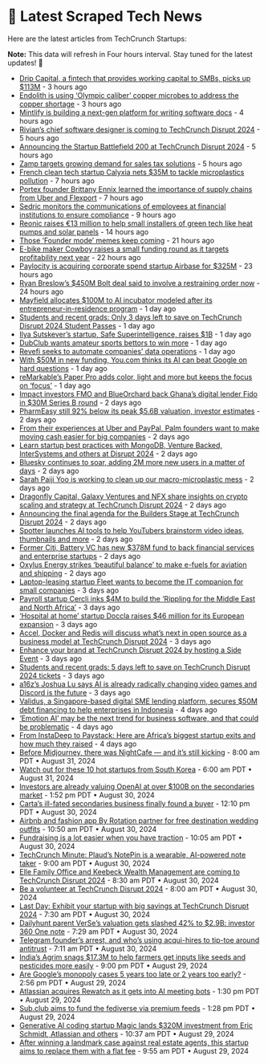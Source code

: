 
# 📰 Latest Scraped Tech News

Here are the latest articles from TechCrunch Startups:

**Note:** This data will refresh in Four hours interval. Stay tuned for the latest updates! 🔄
- [Drip Capital, a fintech that provides working capital to SMBs, picks up $113M](https://techcrunch.com/2024/09/05/drip-capital-a-fintech-that-provides-working-capital-to-smbs-picks-up-113m/) - 3 hours ago
- [Endolith is using ‘Olympic caliber’ copper microbes to address the copper shortage](https://techcrunch.com/2024/09/05/endolith-is-using-olympic-caliber-copper-microbes-to-address-the-copper-shortage/) - 3 hours ago
- [Mintlify is building a next-gen platform for writing software docs](https://techcrunch.com/2024/09/05/mintlify-is-building-a-next-gen-platform-for-writing-software-docs/) - 4 hours ago
- [Rivian’s chief software designer is coming to TechCrunch Disrupt 2024](https://techcrunch.com/2024/09/05/rivians-chief-software-designer-is-coming-to-techcrunch-disrupt-2024/) - 5 hours ago
- [Announcing the Startup Battlefield 200 at TechCrunch Disrupt 2024](https://techcrunch.com/2024/09/05/announcing-the-startup-battlefield-200-at-techcrunch-disrupt-2024/) - 5 hours ago
- [Zamp targets growing demand for sales tax solutions](https://techcrunch.com/2024/09/05/zamp-targets-growing-demand-for-sales-tax-solutions/) - 5 hours ago
- [French clean tech startup Calyxia nets $35M to tackle microplastics pollution](https://techcrunch.com/2024/09/05/french-cleantech-startup-calyxia-nets-35m-to-tackle-microplastics-pollution/) - 7 hours ago
- [Portex founder Brittany Ennix learned the importance of supply chains from Uber and Flexport](https://techcrunch.com/2024/09/05/portex-raises-6-25-million-seed-to-make-freight-shipping-easier/) - 7 hours ago
- [Sedric monitors the communications of employees at financial institutions to ensure compliance](https://techcrunch.com/2024/09/05/sedric-monitors-the-communications-of-employees-at-financial-institutions-to-ensure-compliance/) - 9 hours ago
- [Reonic raises €13 million to help small installers of green tech like heat pumps and solar panels](https://techcrunch.com/2024/09/04/reonic-raises-e13-million-to-help-small-installers-of-green-tech-like-heat-pumps-and-solar-panels/) - 14 hours ago
- [Those ‘Founder mode’ memes keep coming](https://techcrunch.com/2024/09/04/those-founder-mode-memes-keep-coming/) - 21 hours ago
- [E-bike maker Cowboy raises a small funding round as it targets profitability next year](https://techcrunch.com/2024/09/04/e-bike-maker-cowboy-raises-one-last-small-funding-round-before-reaching-profitability/) - 22 hours ago
- [Paylocity is acquiring corporate spend startup Airbase for $325M](https://techcrunch.com/2024/09/04/paylocity-acquiring-corporate-spend-startup-airbase-for-325m/) - 23 hours ago
- [Ryan Breslow’s $450M Bolt deal said to involve a restraining order now](https://techcrunch.com/2024/09/04/ryan-breslows-lofty-450m-bolt-deal-is-in-trouble/) - 24 hours ago
- [Mayfield allocates $100M to AI incubator modeled after its entrepreneur-in-residence program](https://techcrunch.com/2024/09/04/mayfield-allocates-100m-to-ai-incubator-modeled-after-its-entrepreneur-in-residence-program/) - 1 day ago
- [Students and recent grads: Only 3 days left to save on TechCrunch Disrupt 2024 Student Passes](https://techcrunch.com/2024/09/04/students-and-recent-grads-only-3-days-left-to-save-on-techcrunch-disrupt-2024-student-passes/) - 1 day ago
- [Ilya Sutskever’s startup, Safe Superintelligence, raises $1B](https://techcrunch.com/2024/09/04/ilya-sutskevers-startup-safe-super-intelligence-raises-1b/) - 1 day ago
- [DubClub wants amateur sports bettors to win more](https://techcrunch.com/2024/09/04/dubclub-wants-amateur-sports-betters-to-win-more/) - 1 day ago
- [Revefi seeks to automate companies’ data operations](https://techcrunch.com/2024/09/04/revefi-seeks-to-automate-companies-data-operations/) - 1 day ago
- [With $50M in new funding, You.com thinks its AI can beat Google on hard questions](https://techcrunch.com/2024/09/04/you-com-refocuses-from-ai-search-to-deeper-productivity-agents-with-new-50m-round/) - 1 day ago
- [reMarkable’s Paper Pro adds color, light and more but keeps the focus on ‘focus’](https://techcrunch.com/2024/09/04/remarkables-paper-pro-adds-color-light-and-more-but-keeps-the-focus-on-focus/) - 1 day ago
- [Impact investors FMO and BlueOrchard back Ghana’s digital lender Fido in $30M Series B round](https://techcrunch.com/2024/09/03/ghanas-digital-lender-fido-30m-series-b-round/) - 2 days ago
- [PharmEasy still 92% below its peak $5.6B valuation, investor estimates](https://techcrunch.com/2024/09/03/pharmeasy-still-92-below-its-peak-5-6-billion-valuation-investor-estimates/) - 2 days ago
- [From their experiences at Uber and PayPal, Palm founders want to make moving cash easier for big companies](https://techcrunch.com/2024/09/03/from-their-experiences-at-uber-and-paypal-palm-founders-want-to-make-moving-cash-easier-for-big-companies/) - 2 days ago
- [Learn startup best practices with MongoDB, Venture Backed, InterSystems and others at Disrupt 2024](https://techcrunch.com/2024/09/03/learn-startup-best-practices-with-mongodb-venture-backed-intersystems-and-others-at-disrupt-2024/) - 2 days ago
- [Bluesky continues to soar, adding 2M more new users in a matter of days](https://techcrunch.com/2024/09/03/bluesky-continues-to-soar-adding-2m-more-new-users-in-a-matter-of-days/) - 2 days ago
- [Sarah Paiji Yoo is working to clean up our macro-microplastic mess](https://techcrunch.com/podcast/sarah-paiji-yoo-is-working-to-clean-up-our-macro-microplastic-mess/) - 2 days ago
- [Dragonfly Capital, Galaxy Ventures and NFX share insights on crypto scaling and strategy at TechCrunch Disrupt 2024](https://techcrunch.com/2024/09/03/dragonfly-capital-galaxy-ventures-and-nfx-share-insights-on-crypto-scaling-and-strategy-at-techcrunch-disrupt-2024/) - 2 days ago
- [Announcing the final agenda for the Builders Stage at TechCrunch Disrupt 2024](https://techcrunch.com/2024/09/03/announcing-the-final-agenda-for-the-builders-stage-at-techcrunch-disrupt-2024/) - 2 days ago
- [Spotter launches AI tools to help YouTubers brainstorm video ideas, thumbnails and more](https://techcrunch.com/2024/09/03/spotter-launches-ai-tools-youtubers-brainstorm-video-ideas-thumbnails/) - 2 days ago
- [Former Citi, Battery VC has new $378M fund to back financial services and enterprise startups](https://techcrunch.com/2024/09/03/former-citi-battery-vc-has-new-378m-fund-that-helps-startups-land-prudential/) - 2 days ago
- [Oxylus Energy strikes ‘beautiful balance’ to make e-fuels for aviation and shipping](https://techcrunch.com/2024/09/03/oxylus-energy-strikes-beautiful-balance-to-make-e-fuels-for-aviation-and-shipping/) - 2 days ago
- [Laptop-leasing startup Fleet wants to become the IT companion for small companies](https://techcrunch.com/2024/09/02/laptop-leasing-startup-fleet-wants-to-become-the-it-companion-for-small-companies/) - 3 days ago
- [Payroll startup Cercli inks $4M to build the ‘Rippling for the Middle East and North Africa’](https://techcrunch.com/2024/09/02/cercli-inks-4m-to-build-rippling-for-the-mena-region/) - 3 days ago
- [‘Hospital at home’ startup Doccla raises $46 million for its European expansion](https://techcrunch.com/2024/09/02/hospital-at-home-startup-doccla-raises-46-million-for-its-european-expansion/) - 3 days ago
- [Accel, Docker and Redis will discuss what’s next in open source as a business model at TechCrunch Disrupt 2024](https://techcrunch.com/2024/09/02/accel-docker-and-redis-will-discuss-whats-next-in-open-source-as-a-business-model-at-techcrunch-disrupt-2024/) - 3 days ago
- [Enhance your brand at TechCrunch Disrupt 2024 by hosting a Side Event](https://techcrunch.com/2024/09/02/enhance-your-brand-at-techcrunch-disrupt-2024-by-hosting-a-side-event/) - 3 days ago
- [Students and recent grads: 5 days left to save on TechCrunch Disrupt 2024 tickets](https://techcrunch.com/2024/09/02/students-and-recent-grads-5-days-left-to-save-on-techcrunch-disrupt-2024-tickets/) - 3 days ago
- [a16z’s Joshua Lu says AI is already radically changing video games and Discord is the future](https://techcrunch.com/2024/09/02/a16zs-joshua-lu-says-ai-is-already-radically-changing-video-games-and-discord-is-the-future/) - 3 days ago
- [Validus, a Singapore-based digital SME lending platform, secures $50M debt financing to help enterprises in Indonesia](https://techcrunch.com/2024/09/01/validus-a-singapore-based-digital-sme-lending-platform-secures-50m-debt-financing-to-help-enterprises-in-indonesia/) - 4 days ago
- [‘Emotion AI’ may be the next trend for business software, and that could be problematic](https://techcrunch.com/2024/09/01/emotion-ai-could-be-the-next-trend-for-business-software-and-that-could-be-problematic/) - 4 days ago
- [From InstaDeep to Paystack: Here are Africa’s biggest startup exits and how much they raised](https://techcrunch.com/2024/09/01/from-instadeep-to-paystack-here-are-africas-biggest-startup-exits-and-how-much-they-raised/) - 4 days ago
- [Before Midjourney, there was NightCafe — and it’s still kicking](https://techcrunch.com/2024/08/31/before-midjourney-there-was-nightcafe-and-its-still-kicking/) - 8:00 am PDT • August 31, 2024
- [Watch out for these 10 hot startups from South Korea](https://techcrunch.com/2024/08/31/watch-out-for-these-10-hot-startups-from-south-korea/) - 6:00 am PDT • August 31, 2024
- [Investors are already valuing OpenAI at over $100B on the secondaries market](https://techcrunch.com/2024/08/30/investors-are-already-valuing-openai-at-over-100b-on-the-secondaries-market/) - 1:52 pm PDT • August 30, 2024
- [Carta’s ill-fated secondaries business finally found a buyer](https://techcrunch.com/2024/08/30/cartas-ill-fated-secondaries-business-finally-found-a-buyer/) - 12:10 pm PDT • August 30, 2024
- [Airbnb and fashion app By Rotation partner for free destination wedding outfits](https://techcrunch.com/2024/08/30/airbnb-and-fashion-app-by-rotation-partner-for-free-destination-wedding-outfits/) - 10:50 am PDT • August 30, 2024
- [Fundraising is a lot easier when you have traction](https://techcrunch.com/2024/08/30/fundraising-is-a-lot-easier-when-you-have-traction/) - 10:05 am PDT • August 30, 2024
- [TechCrunch Minute: Plaud’s NotePin is a wearable, AI-powered note taker](https://techcrunch.com/video/techcrunch-minute-plauds-notepin-is-a-wearable-ai-powered-notetaker/) - 9:00 am PDT • August 30, 2024
- [Elle Family Office and Keebeck Wealth Management are coming to TechCrunch Disrupt 2024](https://techcrunch.com/2024/08/30/elle-family-office-and-keebeck-wealth-management-are-coming-to-techcrunch-disrupt-2024/) - 8:30 am PDT • August 30, 2024
- [Be a volunteer at TechCrunch Disrupt 2024](https://techcrunch.com/2024/08/30/be-a-volunteer-at-techcrunch-disrupt-2024/) - 8:00 am PDT • August 30, 2024
- [Last Day: Exhibit your startup with big savings at TechCrunch Disrupt 2024](https://techcrunch.com/2024/08/30/last-day-exhibit-your-startup-with-big-savings-at-techcrunch-disrupt-2024/) - 7:30 am PDT • August 30, 2024
- [Dailyhunt parent VerSe’s valuation gets slashed 42% to $2.9B: investor 360 One note](https://techcrunch.com/2024/08/30/dailyhunt-parent-verses-valuation-gets-slashed-42-to-2-9b-investor-note/) - 7:29 am PDT • August 30, 2024
- [Telegram founder’s arrest, and who’s using acqui-hires to tip-toe around antitrust](https://techcrunch.com/podcast/telegram-founders-arrest-and-whos-using-acqui-hires-to-tip-toe-around-antitrust/) - 7:11 am PDT • August 30, 2024
- [India’s Agrim snags $17.3M to help farmers get inputs like seeds and pesticides more easily](https://techcrunch.com/2024/08/29/indias-agrim-snags-17-3m-to-help-farmers-get-inputs-like-seeds-and-pesticides-more-easily/) - 9:00 pm PDT • August 29, 2024
- [Are Google’s monopoly cases 5 years too late or 2 years too early?](https://techcrunch.com/podcast/are-googles-monopoly-cases-5-years-too-late-or-2-years-too-early/) - 2:56 pm PDT • August 29, 2024
- [Atlassian acquires Rewatch as it gets into AI meeting bots](https://techcrunch.com/2024/08/29/atlassian-acquires-rewatch-as-it-gets-into-ai-meeting-bots/) - 1:30 pm PDT • August 29, 2024
- [Sub.club aims to fund the fediverse via premium feeds](https://techcrunch.com/2024/08/29/sub-club-aims-to-fund-the-fediverse-via-premium-feeds/) - 1:28 pm PDT • August 29, 2024
- [Generative AI coding startup Magic lands $320M investment from Eric Schmidt, Atlassian and others](https://techcrunch.com/2024/08/29/generative-ai-coding-startup-magic-lands-320m-investment-from-eric-schmidt-atlassian-and-others/) - 10:37 am PDT • August 29, 2024
- [After winning a landmark case against real estate agents, this startup aims to replace them with a flat fee](https://techcrunch.com/2024/08/29/the-guy-who-sued-nar-over-real-estate-fees-has-co-founded-a-startup/) - 9:55 am PDT • August 29, 2024